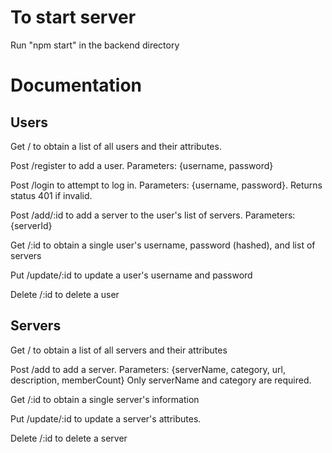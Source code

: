# To start server
Run "npm start" in the backend directory

# Documentation
## Users
Get / to obtain a list of all users and their attributes.

Post /register to add a user. Parameters: {username, password}

Post /login to attempt to log in. Parameters: {username, password}. 
Returns status 401 if invalid.

Post /add/:id to add a server to the user's list of servers. Parameters: {serverId}

Get /:id to obtain a single user's username, password (hashed), and list of servers

Put /update/:id to update a user's username and password

Delete /:id to delete a user

## Servers
Get / to obtain a list of all servers and their attributes

Post /add to add a server. Parameters: {serverName, category, url, description, memberCount}
Only serverName and category are required.

Get /:id to obtain a single server's information

Put /update/:id to update a server's attributes. 

Delete /:id to delete a server


